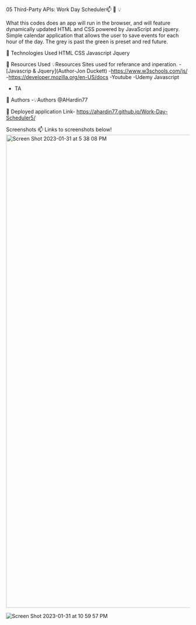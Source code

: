 05 Third-Party APIs: Work Day Scheduler📫 🚀 💡

What this codes does an app will run in the browser, and will feature dynamically updated HTML and CSS powered by JavaScript and jquery. 
Simple calendar application that allows the user to save events for each hour of the day. The grey is past the green is preset and red future. 

🚀 Technologies Used
HTML
CSS
Javascript
Jquery

🚀 Resources Used
💡Resources Sites used for referance and inperation.
-[Javascrip & Jquery](Author-Jon Duckett)
-https://www.w3schools.com/js/
-https://developer.mozilla.org/en-US/docs
-Youtube
-Udemy Javascript
- TA 

🚀 Authors
-💡Authors @AHardin77

🚀 Deployed application Link- https://ahardin77.github.io/Work-Day-Scheduler5/

Screenshots
📫 Links to screenshots below!
<img width="1292" alt="Screen Shot 2023-01-31 at 5 38 08 PM" src="https://user-images.githubusercontent.com/109550438/215921093-5fc19803-2b44-4486-b00d-6d832e71f754.png">

![Screen Shot 2023-01-31 at 10 59 57 PM](https://user-images.githubusercontent.com/109550438/215963827-8ff8b5bd-2103-410e-b863-16770beeeb2d.png)
